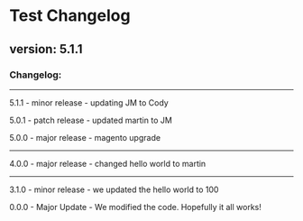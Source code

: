 # Test Changelog

## version: 5.1.1

### Changelog:

---

5.1.1 - minor release - updating JM to Cody

5.0.1 - patch release - updated martin to JM

5.0.0 - major release - magento upgrade

---

4.0.0 - major release - changed hello world to martin

---

3.1.0 - minor release - we updated the hello world to 100

0.0.0 - Major Update - We modified the code. Hopefully it all works!